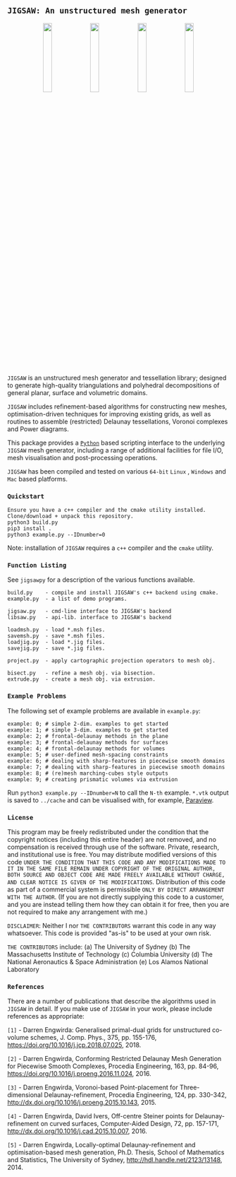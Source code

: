 ## `JIGSAW: An unstructured mesh generator`

<p align="middle">
  <img src = "../master/external/jigsaw/img/bunny-TRIA3-1.png" width="20%" hspace="0.25%">
  <img src = "../master/external/jigsaw/img/bunny-TRIA3-2.png" width="20%" hspace="0.25%">
  <img src = "../master/external/jigsaw/img/bunny-TRIA3-3.png" width="20%" hspace="0.25%">
  <img src = "../master/external/jigsaw/img/bunny-TRIA4-3.png" width="20%" hspace="0.25%">
</p>

`JIGSAW` is an unstructured mesh generator and tessellation library; designed to generate high-quality triangulations and polyhedral decompositions of general planar, surface and volumetric domains. 

`JIGSAW` includes refinement-based algorithms for constructing new meshes, optimisation-driven techniques for improving existing grids, as well as routines to assemble (restricted) Delaunay tessellations, Voronoi complexes and Power diagrams.

This package provides a <a href="http://www.python.org">`Python`</a> based scripting interface to the underlying `JIGSAW` mesh generator, including a range of additional facilities for file I/O, mesh visualisation and post-processing operations.

`JIGSAW` has been compiled and tested on various `64-bit` `Linux` , `Windows` and `Mac` based platforms. 

### `Quickstart`

    Ensure you have a c++ compiler and the cmake utility installed.
    Clone/download + unpack this repository.
    python3 build.py
    pip3 install .
    python3 example.py --IDnumber=0
    
Note: installation of `JIGSAW` requires a `c++` compiler and the `cmake` utility.
    
### `Function Listing`

See `jigsawpy` for a description of the various functions available.

    build.py    - compile and install JIGSAW's c++ backend using cmake.
    example.py  - a list of demo programs. 
    
    jigsaw.py   - cmd-line interface to JIGSAW's backend
    libsaw.py   - api-lib. interface to JIGSAW's backend
    
    loadmsh.py  - load *.msh files.
    savemsh.py  - save *.msh files.
    loadjig.py  - load *.jig files.
    savejig.py  - save *.jig files.

    project.py  - apply cartographic projection operators to mesh obj.

    bisect.py   - refine a mesh obj. via bisection.
    extrude.py  - create a mesh obj. via extrusion.

### `Example Problems`

The following set of example problems are available in `example.py`:

    example: 0; # simple 2-dim. examples to get started
    example: 1; # simple 3-dim. examples to get started
    example: 2; # frontal-delaunay methods in the plane
    example: 3; # frontal-delaunay methods for surfaces
    example: 4; # frontal-delaunay methods for volumes
    example: 5; # user-defined mesh-spacing constraints
    example: 6; # dealing with sharp-features in piecewise smooth domains
    example: 7; # dealing with sharp-features in piecewise smooth domains
    example: 8; # (re)mesh marching-cubes style outputs
    example: 9; # creating prismatic volumes via extrusion

Run `python3 example.py --IDnumber=N` to call the `N-th` example. `*.vtk` output is saved to `../cache` and can be visualised with, for example, <a href=https://www.paraview.org/>Paraview</a>.

### `License`

This program may be freely redistributed under the condition that the copyright notices (including this entire header) are not removed, and no compensation is received through use of the software.  Private, research, and institutional use is free.  You may distribute modified versions of this code `UNDER THE CONDITION THAT THIS CODE AND ANY MODIFICATIONS MADE TO IT IN THE SAME FILE REMAIN UNDER COPYRIGHT OF THE ORIGINAL AUTHOR, BOTH SOURCE AND OBJECT CODE ARE MADE FREELY AVAILABLE WITHOUT CHARGE, AND CLEAR NOTICE IS GIVEN OF THE MODIFICATIONS`. Distribution of this code as part of a commercial system is permissible `ONLY BY DIRECT ARRANGEMENT WITH THE AUTHOR`. (If you are not directly supplying this code to a customer, and you are instead telling them how they can obtain it for free, then you are not required to make any arrangement with me.) 

`DISCLAIMER`: Neither I nor `THE CONTRIBUTORS` warrant this code in any way whatsoever.  This code is provided "as-is" to be used at your own risk.

`THE CONTRIBUTORS` include:
(a) The University of Sydney
(b) The Massachusetts Institute of Technology
(c) Columbia University
(d) The National Aeronautics & Space Administration
(e) Los Alamos National Laboratory

### `References`

There are a number of publications that describe the algorithms used in `JIGSAW` in detail. If you make use of `JIGSAW` in your work, please include references as appropriate:

`[1]` - Darren Engwirda: Generalised primal-dual grids for unstructured co-volume schemes, J. Comp. Phys., 375, pp. 155-176, https://doi.org/10.1016/j.jcp.2018.07.025, 2018.

`[2]` - Darren Engwirda, Conforming Restricted Delaunay Mesh Generation for Piecewise Smooth Complexes, Procedia Engineering, 163, pp. 84-96, https://doi.org/10.1016/j.proeng.2016.11.024, 2016.

`[3]` - Darren Engwirda, Voronoi-based Point-placement for Three-dimensional Delaunay-refinement, Procedia Engineering, 124, pp. 330-342, http://dx.doi.org/10.1016/j.proeng.2015.10.143, 2015.

`[4]` - Darren Engwirda, David Ivers, Off-centre Steiner points for Delaunay-refinement on curved surfaces, Computer-Aided Design, 72, pp. 157-171, http://dx.doi.org/10.1016/j.cad.2015.10.007, 2016.

`[5]` - Darren Engwirda, Locally-optimal Delaunay-refinement and optimisation-based mesh generation, Ph.D. Thesis, School of Mathematics and Statistics, The University of Sydney, http://hdl.handle.net/2123/13148, 2014.

